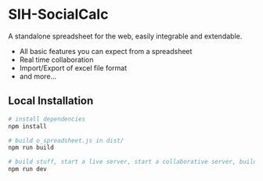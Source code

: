 # SIH-SocialCalc
A standalone spreadsheet for the web, easily integrable and extendable.

- All basic features you can expect from a spreadsheet
- Real time collaboration
- Import/Export of excel file format
- and more...

## Local Installation

```bash
# install dependencies
npm install

# build o_spreadsheet.js in dist/
npm run build

# build stuff, start a live server, start a collaborative server, build with --watch
npm run dev


